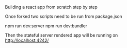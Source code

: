 Building a react app from scratch step by step

Once forked two scripts need to be run from package.json

npm run dev:server
npm run dev:bundler

Then the stateful server rendered app will be running on [http://localhost:4242/](http://localhost:4242/)

